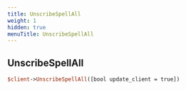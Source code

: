 ```yaml
---
title: UnscribeSpellAll
weight: 1
hidden: true
menuTitle: UnscribeSpellAll
---
```

## UnscribeSpellAll
```perl
$client->UnscribeSpellAll([bool update_client = true])
```